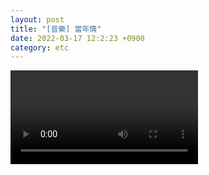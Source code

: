```yaml
---
layout: post
title: "[音樂] 當年情"
date: 2022-03-17 12:2:23 +0900
category: etc
---
```


<div class="video-container">
    <video id="player" class="video-js vjs-default-skin vjs-big-play-centered" data-json="/public/json/當年情.json"></video>
</div>

